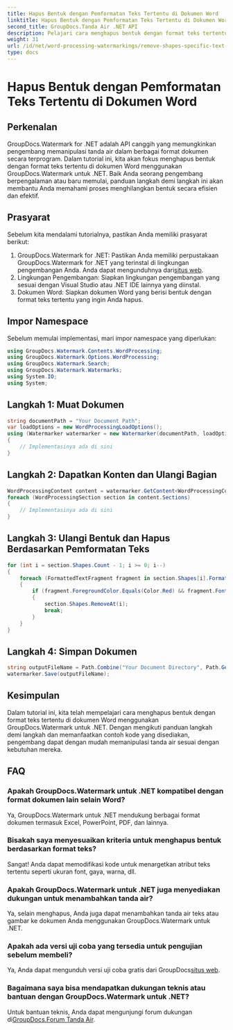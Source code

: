 ```yaml
---
title: Hapus Bentuk dengan Pemformatan Teks Tertentu di Dokumen Word
linktitle: Hapus Bentuk dengan Pemformatan Teks Tertentu di Dokumen Word
second_title: GroupDocs.Tanda Air .NET API
description: Pelajari cara menghapus bentuk dengan format teks tertentu di dokumen Word menggunakan GroupDocs.Watermark untuk .NET. Ikuti panduan kami untuk manipulasi tanda air yang efisien.
weight: 31
url: /id/net/word-processing-watermarkings/remove-shapes-specific-text-formatting-word-docs/
type: docs
---
```

# Hapus Bentuk dengan Pemformatan Teks Tertentu di Dokumen Word

## Perkenalan
GroupDocs.Watermark for .NET adalah API canggih yang memungkinkan pengembang memanipulasi tanda air dalam berbagai format dokumen secara terprogram. Dalam tutorial ini, kita akan fokus menghapus bentuk dengan format teks tertentu di dokumen Word menggunakan GroupDocs.Watermark untuk .NET. Baik Anda seorang pengembang berpengalaman atau baru memulai, panduan langkah demi langkah ini akan membantu Anda memahami proses menghilangkan bentuk secara efisien dan efektif.
## Prasyarat
Sebelum kita mendalami tutorialnya, pastikan Anda memiliki prasyarat berikut:
1.  GroupDocs.Watermark for .NET: Pastikan Anda memiliki perpustakaan GroupDocs.Watermark for .NET yang terinstal di lingkungan pengembangan Anda. Anda dapat mengunduhnya dari[situs web](https://releases.groupdocs.com/Watermark/net/).
2. Lingkungan Pengembangan: Siapkan lingkungan pengembangan yang sesuai dengan Visual Studio atau .NET IDE lainnya yang diinstal.
3. Dokumen Word: Siapkan dokumen Word yang berisi bentuk dengan format teks tertentu yang ingin Anda hapus.

## Impor Namespace
Sebelum memulai implementasi, mari impor namespace yang diperlukan:
```csharp
using GroupDocs.Watermark.Contents.WordProcessing;
using GroupDocs.Watermark.Options.WordProcessing;
using GroupDocs.Watermark.Search;
using GroupDocs.Watermark.Watermarks;
using System.IO;
using System;
```
## Langkah 1: Muat Dokumen
```csharp
string documentPath = "Your Document Path";
var loadOptions = new WordProcessingLoadOptions();
using (Watermarker watermarker = new Watermarker(documentPath, loadOptions))
{
    // Implementasinya ada di sini
}
```
## Langkah 2: Dapatkan Konten dan Ulangi Bagian
```csharp
WordProcessingContent content = watermarker.GetContent<WordProcessingContent>();
foreach (WordProcessingSection section in content.Sections)
{
    // Implementasinya ada di sini
}
```
## Langkah 3: Ulangi Bentuk dan Hapus Berdasarkan Pemformatan Teks
```csharp
for (int i = section.Shapes.Count - 1; i >= 0; i--)
{
    foreach (FormattedTextFragment fragment in section.Shapes[i].FormattedTextFragments)
    {
        if (fragment.ForegroundColor.Equals(Color.Red) && fragment.Font.FamilyName == "Arial")
        {
            section.Shapes.RemoveAt(i);
            break;
        }
    }
}
```
## Langkah 4: Simpan Dokumen
```csharp
string outputFileName = Path.Combine("Your Document Directory", Path.GetFileName(documentPath));
watermarker.Save(outputFileName);
```

## Kesimpulan
Dalam tutorial ini, kita telah mempelajari cara menghapus bentuk dengan format teks tertentu di dokumen Word menggunakan GroupDocs.Watermark untuk .NET. Dengan mengikuti panduan langkah demi langkah dan memanfaatkan contoh kode yang disediakan, pengembang dapat dengan mudah memanipulasi tanda air sesuai dengan kebutuhan mereka.
## FAQ
### Apakah GroupDocs.Watermark untuk .NET kompatibel dengan format dokumen lain selain Word?
Ya, GroupDocs.Watermark untuk .NET mendukung berbagai format dokumen termasuk Excel, PowerPoint, PDF, dan lainnya.
### Bisakah saya menyesuaikan kriteria untuk menghapus bentuk berdasarkan format teks?
Sangat! Anda dapat memodifikasi kode untuk menargetkan atribut teks tertentu seperti ukuran font, gaya, warna, dll.
### Apakah GroupDocs.Watermark untuk .NET juga menyediakan dukungan untuk menambahkan tanda air?
Ya, selain menghapus, Anda juga dapat menambahkan tanda air teks atau gambar ke dokumen Anda menggunakan GroupDocs.Watermark untuk .NET.
### Apakah ada versi uji coba yang tersedia untuk pengujian sebelum membeli?
 Ya, Anda dapat mengunduh versi uji coba gratis dari GroupDocs[situs web](https://releases.groupdocs.com/).
### Bagaimana saya bisa mendapatkan dukungan teknis atau bantuan dengan GroupDocs.Watermark untuk .NET?
 Untuk bantuan teknis, Anda dapat mengunjungi forum dukungan di[GroupDocs.Forum Tanda Air](https://forum.groupdocs.com/c/watermark/19).